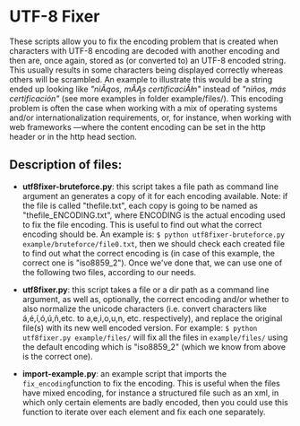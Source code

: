 # UTF-8 Fixer

These scripts allow you to fix the encoding problem that is created when characters with UTF-8 encoding are decoded with another encoding and then are, once again, stored as (or converted to) an UTF-8 encoded string. This usually results in some characters being displayed correctly whereas others will be scrambled. An example to illustrate this would be a string ended up looking like *"niĂąos, mĂĄs certificaciĂłn"* instead of *"niños, más certificación"* (see more examples in folder example/files/). This encoding problem is often the case when working with a mix of operating systems and/or internationalization requirements, or, for instance, when working with web frameworks —where the content encoding can be set in the http header or in the http head section.


## Description of files:
* **utf8fixer-bruteforce.py**: this script takes a file path as command line argument an generates a copy of it for each encoding available. Note: if the file is called "thefile.txt", each copy is going to be named as "thefile_ENCODING.txt", where ENCODING is the actual encoding used to fix the file encoding. This is useful to find out what the correct encoding should be. An example is: ```$ python utf8fixer-bruteforce.py example/bruteforce/file0.txt```, then we should check each created file to find out what the correct encoding is (in case of this example, the correct one is "iso8859_2"). Once we've done that, we can use one of the following two files, according to our needs.

* **utf8fixer.py**: this script takes a file or a dir path as a command line argument, as well as, optionally, the correct encoding and/or whether to also normalize the unicode characters (i.e. convert characters like á,é,í,ó,ú,ñ,etc. to a,e,i,o,u,n, etc. respectively), and replace the original file(s) with its new well encoded version. For example: ```$ python utf8fixer.py example/files/``` will fix all the files in ```example/files/``` using the default encoding which is "iso8859_2" (which we know from above is the correct one).

* **import-example.py**: an example script that imports the ```fix_encoding```function to fix the encoding. This is useful when the files have mixed encoding, for instance a structured file such as an xml, in which only certain elements are badly encoded, then you could use this function to iterate over each element and fix each one separately.
